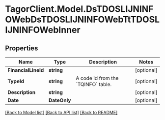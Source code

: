 # TagorClient.Model.DsTDOSLIJNINFOWebDsTDOSLIJNINFOWebTtTDOSLIJNINFOWebInner

## Properties

Name | Type | Description | Notes
------------ | ------------- | ------------- | -------------
**FinancialLineId** | **string** |  | [optional] 
**TypeId** | **string** | A code id from the &#x60;TQINFO&#x60; table. | [optional] 
**Description** | **string** |  | [optional] 
**Date** | **DateOnly** |  | [optional] 

[[Back to Model list]](../README.md#documentation-for-models) [[Back to API list]](../README.md#documentation-for-api-endpoints) [[Back to README]](../README.md)

